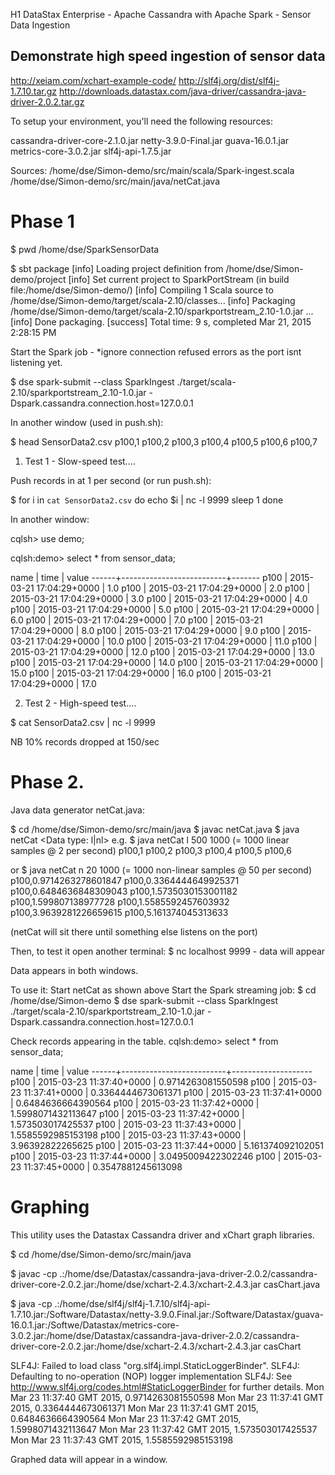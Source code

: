 H1 DataStax Enterprise - Apache Cassandra with Apache Spark - Sensor Data Ingestion

Demonstrate high speed ingestion of sensor data
-----------------------------------------------
http://xeiam.com/xchart-example-code/
http://slf4j.org/dist/slf4j-1.7.10.tar.gz
http://downloads.datastax.com/java-driver/cassandra-java-driver-2.0.2.tar.gz

To setup your environment, you'll need the following resources:

cassandra-driver-core-2.1.0.jar
netty-3.9.0-Final.jar
guava-16.0.1.jar
metrics-core-3.0.2.jar
slf4j-api-1.7.5.jar

Sources:
/home/dse/Simon-demo/src/main/scala/Spark-ingest.scala
/home/dse/Simon-demo/src/main/java/netCat.java

Phase 1
=======

$ pwd
/home/dse/SparkSensorData

$ sbt package
[info] Loading project definition from /home/dse/Simon-demo/project
[info] Set current project to SparkPortStream (in build file:/home/dse/Simon-demo/)
[info] Compiling 1 Scala source to /home/dse/Simon-demo/target/scala-2.10/classes...
[info] Packaging /home/dse/Simon-demo/target/scala-2.10/sparkportstream_2.10-1.0.jar ...
[info] Done packaging.
[success] Total time: 9 s, completed Mar 21, 2015 2:28:15 PM


Start the Spark job - *ignore connection refused errors as the port isnt listening yet.

$ dse spark-submit --class SparkIngest ./target/scala-2.10/sparkportstream_2.10-1.0.jar -Dspark.cassandra.connection.host=127.0.0.1

In another window (used in push.sh):

$ head SensorData2.csv
p100,1
p100,2
p100,3
p100,4
p100,5
p100,6
p100,7

1. Test 1 - Slow-speed test....

Push records in at 1 per second (or run push.sh):

$ for i in `cat SensorData2.csv` 
do
echo $i | nc -l 9999
sleep 1
done

In another window:

cqlsh> use demo;

cqlsh:demo> select * from sensor_data;

 name | time                     | value
------+--------------------------+-------
 p100 | 2015-03-21 17:04:29+0000 |   1.0
 p100 | 2015-03-21 17:04:29+0000 |   2.0
 p100 | 2015-03-21 17:04:29+0000 |   3.0
 p100 | 2015-03-21 17:04:29+0000 |   4.0
 p100 | 2015-03-21 17:04:29+0000 |   5.0
 p100 | 2015-03-21 17:04:29+0000 |   6.0
 p100 | 2015-03-21 17:04:29+0000 |   7.0
 p100 | 2015-03-21 17:04:29+0000 |   8.0
 p100 | 2015-03-21 17:04:29+0000 |   9.0
 p100 | 2015-03-21 17:04:29+0000 |  10.0
 p100 | 2015-03-21 17:04:29+0000 |  11.0
 p100 | 2015-03-21 17:04:29+0000 |  12.0
 p100 | 2015-03-21 17:04:29+0000 |  13.0
 p100 | 2015-03-21 17:04:29+0000 |  14.0
 p100 | 2015-03-21 17:04:29+0000 |  15.0
 p100 | 2015-03-21 17:04:29+0000 |  16.0
 p100 | 2015-03-21 17:04:29+0000 |  17.0



2. Test 2 - High-speed test....

$ cat SensorData2.csv | nc -l 9999

NB 10% records dropped at 150/sec


Phase 2.
========
Java data generator netCat.java:

$ cd /home/dse/Simon-demo/src/main/java
$ javac netCat.java
$ java netCat <Data type: l|nl> <Sample rate in ms> <Number of Samples>
e.g.
$ java netCat l 500 1000 (= 1000 linear samples @ 2 per second)
p100,1
p100,2
p100,3
p100,4
p100,5
p100,6

or
$ java netCat n 20 1000 (= 1000 non-linear samples @ 50 per second) 
p100,0.9714263278601847
p100,0.3364444649925371
p100,0.6484636848309043
p100,1.5735030153001182
p100,1.599807138977728
p100,1.5585592457603932
p100,3.9639281226659615
p100,5.161374045313633

(netCat will sit there until something else listens on the port)

Then, to test it open another terminal: 
$ nc localhost 9999 - data will appear

Data appears in both windows.

To use it:
Start netCat as shown above
Start the Spark streaming job:
$ cd /home/dse/Simon-demo
$ dse spark-submit --class SparkIngest ./target/scala-2.10/sparkportstream_2.10-1.0.jar -Dspark.cassandra.connection.host=127.0.0.1

Check records appearing in the table.
cqlsh:demo> select * from sensor_data;

 name | time                     | value
------+--------------------------+--------------------
 p100 | 2015-03-23 11:37:40+0000 | 0.9714263081550598
 p100 | 2015-03-23 11:37:41+0000 | 0.3364444673061371
 p100 | 2015-03-23 11:37:41+0000 | 0.6484636664390564
 p100 | 2015-03-23 11:37:42+0000 | 1.5998071432113647
 p100 | 2015-03-23 11:37:42+0000 |  1.573503017425537
 p100 | 2015-03-23 11:37:43+0000 | 1.5585592985153198
 p100 | 2015-03-23 11:37:43+0000 |   3.96392822265625
 p100 | 2015-03-23 11:37:44+0000 |  5.161374092102051
 p100 | 2015-03-23 11:37:44+0000 | 3.0495009422302246
 p100 | 2015-03-23 11:37:45+0000 | 0.3547881245613098


Graphing
========
This utility uses the Datastax Cassandra driver and xChart graph libraries.

$ cd /home/dse/Simon-demo/src/main/java

$ javac -cp .:/home/dse/Datastax/cassandra-java-driver-2.0.2/cassandra-driver-core-2.0.2.jar:/home/dse/xchart-2.4.3/xchart-2.4.3.jar casChart.java

$ java -cp .:/home/dse/slf4j/slf4j-1.7.10/slf4j-api-1.7.10.jar:/Software/Datastax/netty-3.9.0.Final.jar:/Software/Datastax/guava-16.0.1.jar:/Softwe/Datastax/metrics-core-3.0.2.jar:/home/dse/Datastax/cassandra-java-driver-2.0.2/cassandra-driver-core-2.0.2.jar:/home/dse/xchart-2.4.3/xchart-2.4.3.jar casChart

SLF4J: Failed to load class "org.slf4j.impl.StaticLoggerBinder".
SLF4J: Defaulting to no-operation (NOP) logger implementation
SLF4J: See http://www.slf4j.org/codes.html#StaticLoggerBinder for further details.
Mon Mar 23 11:37:40 GMT 2015, 0.9714263081550598
Mon Mar 23 11:37:41 GMT 2015, 0.3364444673061371
Mon Mar 23 11:37:41 GMT 2015, 0.6484636664390564
Mon Mar 23 11:37:42 GMT 2015, 1.5998071432113647
Mon Mar 23 11:37:42 GMT 2015, 1.573503017425537
Mon Mar 23 11:37:43 GMT 2015, 1.5585592985153198

Graphed data will appear in a window.






